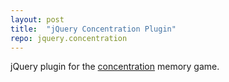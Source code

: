 ```yaml
---
layout: post
title:  "jQuery Concentration Plugin"
repo: jquery.concentration
---
```


jQuery plugin for the [concentration][concentration-def] memory game.

[concentration-def]: http://en.wikipedia.org/wiki/Concentration_%28game%29
